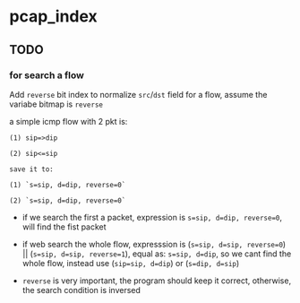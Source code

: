 # pcap_index

## TODO 
### for search a flow
Add `reverse` bit index to normalize `src`/`dst` field for a flow, assume the variabe bitmap is `reverse`

  a simple icmp flow with 2 pkt is:
  
	(1) sip=>dip
  
	(2) sip<=sip
  
	save it to:
  
	(1) `s=sip, d=dip, reverse=0`
  
	(2) `s=sip, d=dip, reverse=0`
  
  - if we search the first a packet, expression is `s=sip, d=dip, reverse=0`, will find the fist packet
  
  - if web search the whole flow, expresssion is (`s=sip, d=sip, reverse=0`) || (`s=sip, d=sip, reverse=1`), equal as: `s=sip, d=dip`, so we cant find the whole flow, instead use (`sip=sip, d=dip`) or (`s=dip, d=sip`)
 
  - `reverse` is very important, the program should keep it correct, otherwise, the search condition is inversed 
